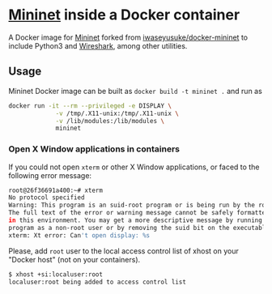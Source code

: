 # [Mininet](http://mininet.org/) inside a Docker container

A Docker image for [Mininet](http://mininet.org/) forked from [iwaseyusuke/docker-mininet](https://github.com/iwaseyusuke/docker-mininet) to include Python3 and [Wireshark](https://www.wireshark.org/), among other utilities.

## Usage

Mininet Docker image can be built as `docker build -t mininet .` and run as

```bash
docker run -it --rm --privileged -e DISPLAY \
             -v /tmp/.X11-unix:/tmp/.X11-unix \
             -v /lib/modules:/lib/modules \
             mininet
```

### Open X Window applications in containers

If you could not open `xterm` or other X Window applications, or faced to the
following error message:

```bash
root@26f36691a400:~# xterm
No protocol specified
Warning: This program is an suid-root program or is being run by the root user.
The full text of the error or warning message cannot be safely formatted
in this environment. You may get a more descriptive message by running the
program as a non-root user or by removing the suid bit on the executable.
xterm: Xt error: Can't open display: %s
```

Please, add `root` user to the local access control list of xhost on your
"Docker host" (not on your containers).

```bash
$ xhost +si:localuser:root
localuser:root being added to access control list
```
